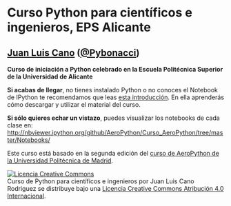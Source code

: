 # Curso Python para científicos e ingenieros, EPS Alicante

## [Juan Luis Cano](http://es.linkedin.com/in/juanluiscanor) ([@Pybonacci](https://twitter.com/Pybonacci))

__Curso de iniciación a Python celebrado en la Escuela Politécnica Superior de la Universidad de Alicante__

__Si acabas de llegar__, no tienes instalado Python o no conoces el Notebook de IPython te recomendamos que leas [esta introducción](http://nbviewer.ipython.org/github/Pybonacci/curso-python-alicante-2015/blob/master/Notebooks/Clase0_Bienvenido.ipynb). En ella aprenderás cómo descargar y utilizar el material del curso.

__Si sólo quieres echar un vistazo__, puedes visualizar los notebooks de cada clase en:
http://nbviewer.ipython.org/github/AeroPython/Curso_AeroPython/tree/master/Notebooks/

Este curso está basado en la segunda edición del [curso de AeroPython de la
Universidad Politécnica de Madrid](https://github.com/AeroPython/Curso_AeroPython/tree/v2.0.1).


<a rel="license" href="http://creativecommons.org/licenses/by/4.0/deed.es"><img alt="Licencia Creative Commons" style="border-width:0" src="http://i.creativecommons.org/l/by/4.0/88x31.png" /></a><br /><span xmlns:dct="http://purl.org/dc/terms/" property="dct:title">Curso de Python para científicos e ingenieros</span> por <span xmlns:cc="http://creativecommons.org/ns#" property="cc:attributionName">Juan Luis Cano Rodriguez</span> se distribuye bajo una <a rel="license" href="http://creativecommons.org/licenses/by/4.0/deed.es">Licencia Creative Commons Atribución 4.0 Internacional</a>.
